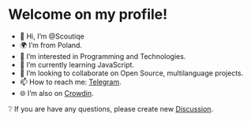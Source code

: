 # Welcome on my profile!
- 👋 Hi, I’m @Scoutiqe
- 🌍 I’m from Poland.
- 👀 I’m interested in Programming and Technologies.
- 🌱 I’m currently learning JavaScript.
- 💞️ I’m looking to collaborate on Open Source, multilanguage projects.
- 📫 How to reach me: [Telegram](https://t.me/Scoutiqe).
- 🌐 I’m also on [Crowdin](https://crowdin.com/profile/scoutiqe).

❔ If you are have any questions, please create new [Discussion](https://github.com/Scoutiqe/Scoutiqe/discussions/categories/q-a).

<!---
Scoutiqe/Scoutiqe is a ✨ special ✨ repository because its `README.md` (this file) appears on your GitHub profile.
You can click the Preview link to take a look at your changes.
--->

